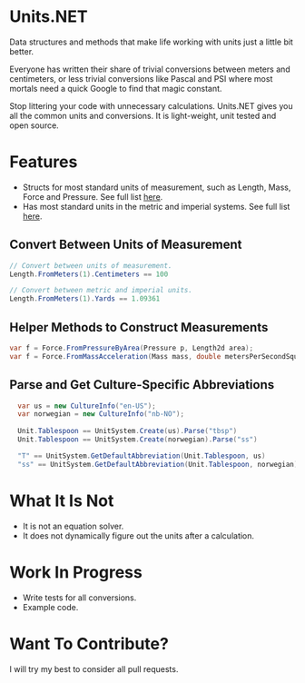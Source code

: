 Units.NET
========

Data structures and methods that make life working with units just a little bit better.

Everyone has written their share of trivial conversions between meters and centimeters, or less trivial conversions like Pascal and PSI where most mortals need a quick Google to find that magic constant.

Stop littering your code with unnecessary calculations. Units.NET gives you all the common units and conversions. It is light-weight, unit tested and open source.


Features
========

* Structs for most standard units of measurement, such as Length, Mass, Force and Pressure. See full list [here](http://TODO "TODO").
* Has most standard units in the metric and imperial systems. See full list [here](http://TODO "TODO").

Convert Between Units of Measurement
------------------------------------
```C#
// Convert between units of measurement.
Length.FromMeters(1).Centimeters == 100

// Convert between metric and imperial units.
Length.FromMeters(1).Yards == 1.09361
```

Helper Methods to Construct Measurements
----------------------------------------
```C#
var f = Force.FromPressureByArea(Pressure p, Length2d area);
var f = Force.FromMassAcceleration(Mass mass, double metersPerSecondSquared);
```

Parse and Get Culture-Specific Abbreviations
-------------------------------------------------
```C#
  var us = new CultureInfo("en-US");
  var norwegian = new CultureInfo("nb-NO");
  
  Unit.Tablespoon == UnitSystem.Create(us).Parse("tbsp")
  Unit.Tablespoon == UnitSystem.Create(norwegian).Parse("ss")  

  "T" == UnitSystem.GetDefaultAbbreviation(Unit.Tablespoon, us)
  "ss" == UnitSystem.GetDefaultAbbreviation(Unit.Tablespoon, norwegian)
```

What It Is Not
==============

* It is not an equation solver. 
* It does not dynamically figure out the units after a calculation.

Work In Progress
================

* Write tests for all conversions.
* Example code.

Want To Contribute?
===================
I will try my best to consider all pull requests.
